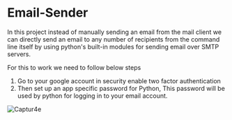 # Email-Sender
In this project instead of manually sending an email from the mail client
we can directly send an email to any number of recipients from the command line itself by using python's built-in modules for sending email over SMTP servers.	 

For this to work we need to follow below steps
1) Go to your google account in security enable two factor authentication
2) Then set up an app specific password for Python, This password 
will be used by python for logging in to your email account.

![Captur4e](https://user-images.githubusercontent.com/113115923/190476482-abb4cac0-dfee-4a5c-98b8-1b83bec99302.PNG)


